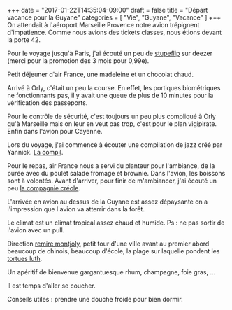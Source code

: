 +++
date = "2017-01-22T14:35:04-09:00"
draft = false
title = "Départ vacance pour la Guyane"
categories = [ "Vie", "Guyane", "Vacance" ]
+++
On attendait à l'aéroport Marseille Provence notre avion trépignent d'impatience. Comme nous avions des tickets classes, nous étions devant la porte 42.

Pour le voyage jusqu'à Paris,  j'ai écouté un peu de [stupeflip](https://www.youtube.com/user/StupeflipOfficiel) sur deezer (merci pour la promotion des 3 mois pour 0,99e).

Petit déjeuner d'air France, une madeleine et un chocolat chaud.

Arrivé à Orly, c'était un peu la course. En effet, les portiques biométriques ne  fonctionnants pas, il y avait une queue de plus de 10 minutes pour la vérification des passeports.

Pour le contrôle de sécurité, c'est toujours un peu plus compliqué à Orly qu'à Marseille mais on leur en veut pas trop, c'est pour le plan vigipirate. Enfin dans l'avion pour Cayenne. 

Lors du voyage,  j'ai commencé à écouter une compilation de jazz créé par Yannick. [La compil](http://www.deezer.com/playlist/1914526462).

Pour le repas, air France nous a servi du planteur pour l'ambiance, de la purée avec du poulet salade fromage et brownie. Dans l'avion,  les boissons sont à volontés. Avant d'arriver, pour finir de m'ambiancer,  j'ai écouté un peu [la compagnie créole](http://www.lacompagniecreole.com/).

L'arrivée en avion au dessus de la Guyane est assez dépaysante on a l'impression que l'avion va atterrir dans la forêt. 

Le climat est un climat tropical assez chaud et humide. Ps : ne pas sortir de l'avion avec un pull. 

Direction [remire montjoly](http://remire-montjoly.mairies-guyane.org/), petit tour d'une ville avant au premier abord beaucoup de chinois, beaucoup d'école, la plage sur laquelle pondent les [tortues luth](https://fr.wikipedia.org/wiki/Tortue_luth).

Un apéritif de bienvenue gargantuesque rhum, champagne,  foie gras, ... 

Il est temps d'aller se coucher. 

Conseils utiles : prendre une douche froide pour bien dormir.
